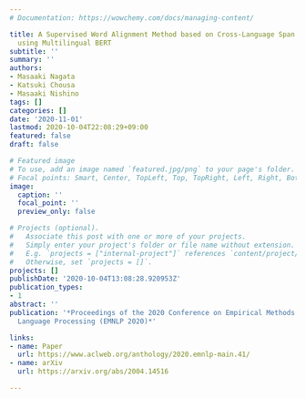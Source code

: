 ```yaml
---
# Documentation: https://wowchemy.com/docs/managing-content/

title: A Supervised Word Alignment Method based on Cross-Language Span Prediction
  using Multilingual BERT
subtitle: ''
summary: ''
authors:
- Masaaki Nagata
- Katsuki Chousa
- Masaaki Nishino
tags: []
categories: []
date: '2020-11-01'
lastmod: 2020-10-04T22:08:29+09:00
featured: false
draft: false

# Featured image
# To use, add an image named `featured.jpg/png` to your page's folder.
# Focal points: Smart, Center, TopLeft, Top, TopRight, Left, Right, BottomLeft, Bottom, BottomRight.
image:
  caption: ''
  focal_point: ''
  preview_only: false

# Projects (optional).
#   Associate this post with one or more of your projects.
#   Simply enter your project's folder or file name without extension.
#   E.g. `projects = ["internal-project"]` references `content/project/deep-learning/index.md`.
#   Otherwise, set `projects = []`.
projects: []
publishDate: '2020-10-04T13:08:28.920953Z'
publication_types:
- 1
abstract: ''
publication: '*Proceedings of the 2020 Conference on Empirical Methods in Natural
  Language Processing (EMNLP 2020)*'

links:
- name: Paper
  url: https://www.aclweb.org/anthology/2020.emnlp-main.41/
- name: arXiv
  url: https://arxiv.org/abs/2004.14516

---
```

